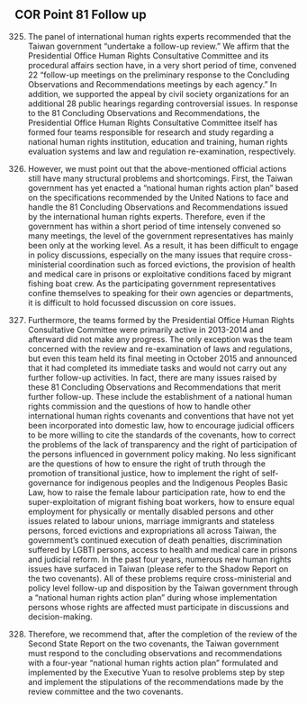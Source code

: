 ## COR Point 81 Follow up

<ol start="325">
  <li><p>The panel of international human rights experts recommended that the Taiwan government “undertake a follow-up review.” We affirm that the Presidential Office Human Rights Consultative Committee and its procedural affairs section have, in a very short period of time, convened 22 “follow-up meetings on the preliminary response to the Concluding Observations and Recommendations meetings by each agency.” In addition, we supported the appeal by civil society organizations for an additional 28 public hearings regarding controversial issues. In response to the 81 Concluding Observations and Recommendations, the Presidential Office Human Rights Consultative Committee itself has formed four teams responsible for research and study regarding a national human rights institution, education and training, human rights evaluation systems and law and regulation re-examination, respectively.</p></li>

  <li><p>However, we must point out that the above-mentioned official actions still have many structural problems and shortcomings. First, the Taiwan government has yet enacted a “national human rights action plan” based on the specifications recommended by the United Nations to face and handle the 81 Concluding Observations and Recommendations issued by the international human rights experts. Therefore, even if the government has within a short period of time intensely convened so many meetings, the level of the government representatives has mainly been only at the working level. As a result, it has been difficult to engage in policy discussions, especially on the many issues that require cross-ministerial coordination such as forced evictions, the provision of health and medical care in prisons or exploitative conditions faced by migrant fishing boat crew. As the participating government representatives confine themselves to speaking for their own agencies or departments, it is difficult to hold focussed discussion on core issues.</p></li>

  <li><p>Furthermore, the teams formed by the Presidential Office Human Rights Consultative Committee were primarily active in 2013-2014 and afterward did not make any progress. The only exception was the team concerned with the review and re-examination of laws and regulations, but even this team held its final meeting in October 2015 and announced that it had completed its immediate tasks and would not carry out any further follow-up activities. In fact, there are many issues raised by these 81 Concluding Observations and Recommendations that merit further follow-up. These include the establishment of a national human rights commission and the questions of how to handle other international human rights covenants and conventions that have not yet been incorporated into domestic law, how to encourage judicial officers to be more willing to cite the standards of the covenants, how to correct the problems of the lack of transparency and the right of participation of the persons influenced in government policy making. No less significant are the questions of how to ensure the right of truth through the promotion of transitional justice, how to implement the right of self-governance for indigenous peoples and the Indigenous Peoples Basic Law, how to raise the female labour participation rate, how to end the super-exploitation of migrant fishing boat workers, how to ensure equal employment for physically or mentally disabled persons and other issues related to labour unions, marriage immigrants and stateless persons, forced evictions and expropriations all across Taiwan, the government’s continued execution of death penalties, discrimination suffered by LGBTI persons, access to health and medical care in prisons and judicial reform. In the past four years, numerous new human rights issues have surfaced in Taiwan (please refer to the Shadow Report on the two covenants). All of these problems require cross-ministerial and policy level follow-up and disposition by the Taiwan government through a “national human rights action plan” during whose implementation persons whose rights are affected must participate in discussions and decision-making.</p></li>

  <li><p>Therefore, we recommend that, after the completion of the review of the Second State Report on the two covenants, the Taiwan government must respond to the concluding observations and recommendations with a four-year “national human rights action plan” formulated and implemented by the Executive Yuan to resolve problems step by step and implement the stipulations of the recommendations made by the review committee and the two covenants.</p></li>
</ol>

